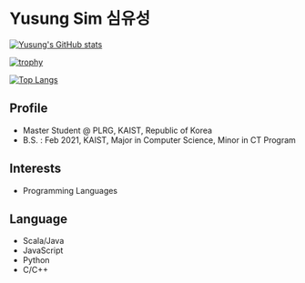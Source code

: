 # Yusung Sim 심유성

[![Yusung's GitHub stats](https://github-readme-stats.vercel.app/api?username=yusungsim)](https://github.com/yusungsim)

[![trophy](https://github-profile-trophy.vercel.app/?username=yusungsim)](https://github.com/ryo-ma/github-profile-trophy)

[![Top Langs](https://github-readme-stats.vercel.app/api/top-langs/?username=yusungsim&layout=compact)](https://github.com/anuraghazra/github-readme-stats)


## Profile
* Master Student @ PLRG, KAIST, Republic of Korea
* B.S. : Feb 2021, KAIST, Major in Computer Science, Minor in CT Program

## Interests
* Programming Languages

## Language
* Scala/Java
* JavaScript
* Python
* C/C++
